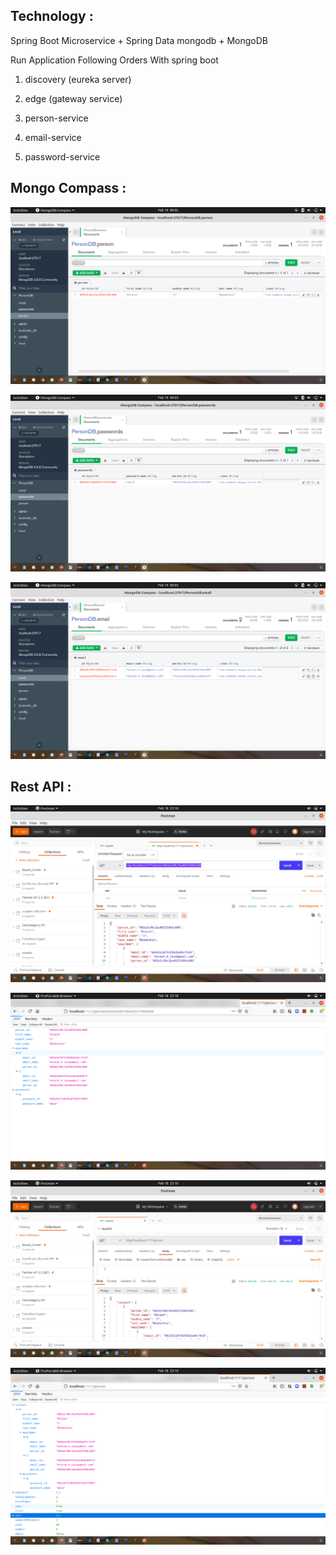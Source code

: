 Technology :
------------

Spring Boot Microservice + Spring Data mongodb + MongoDB

Run Application Following Orders With spring boot

1) discovery (eureka server)

2) edge (gateway service)

3) person-service 

4) email-service

5) password-service

Mongo Compass :
------------

![alt text](https://github.com/nxsol-india/Microservice-Mongo/blob/main/MongoComposePicture/Screenshot%20from%202021-02-19%2000-02-57.png)

![alt text](https://github.com/nxsol-india/Microservice-Mongo/blob/main/MongoComposePicture/Screenshot%20from%202021-02-19%2000-03-02.png)

![alt text](https://github.com/nxsol-india/Microservice-Mongo/blob/main/MongoComposePicture/Screenshot%20from%202021-02-19%2000-03-10.png)


Rest API :
------------

![alt text](https://github.com/nxsol-india/Microservice-Mongo/blob/main/MongoComposePicture/First1.png)

![alt text](https://github.com/nxsol-india/Microservice-Mongo/blob/main/MongoComposePicture/First2.png)

![alt text](https://github.com/nxsol-india/Microservice-Mongo/blob/main/MongoComposePicture/First3.png)

![alt text](https://github.com/nxsol-india/Microservice-Mongo/blob/main/MongoComposePicture/First4.png)
